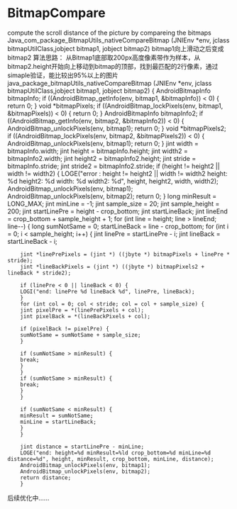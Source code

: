 # BitmapCompare
compute the scroll distance of the picture by compareing the bitmaps
Java_com_package_BitmapUtils_nativeCompareBitmap (JNIEnv *env, jclass bitmapUtilClass,jobject bitmap1, jobject bitmap2) 
bitmap1向上滑动之后变成bitmap2
算法思路：
从Bitmap1底部取200px高度像素带作为样本，从bitmap2.height开始向上移动到bitmap的顶部，找到最匹配的2行像素，通过simaple验证，能比较出95%以上的图片
java_package_bitmapUtils_nativeCompareBitmap (JNIEnv *env, jclass bitmapUtilClass,jobject bitmap1, jobject bitmap2) {
AndroidBitmapInfo bitmapInfo;
        if ((AndroidBitmap_getInfo(env, bitmap1, &bitmapInfo)) < 0) {
        return 0;
        }
        void *bitmapPixels;
        if ((AndroidBitmap_lockPixels(env, bitmap1, &bitmapPixels)) < 0) {
        return 0;
        }
        AndroidBitmapInfo bitmapInfo2;
        if ((AndroidBitmap_getInfo(env, bitmap2, &bitmapInfo2)) < 0) {
        AndroidBitmap_unlockPixels(env, bitmap1);
        return 0;
        }
        void *bitmapPixels2;
        if ((AndroidBitmap_lockPixels(env, bitmap2, &bitmapPixels2)) < 0) {
        AndroidBitmap_unlockPixels(env, bitmap1);
        return 0;
        }
        jint width = bitmapInfo.width;
        jint height = bitmapInfo.height;
        jint width2 = bitmapInfo2.width;
        jint height2 = bitmapInfo2.height;
        jint stride = bitmapInfo.stride;
        jint stride2 = bitmapInfo2.stride;
        if (height != height2 || width != width2) {
        LOGE("error : height != height2 || width != width2  height: %d  height2: %d width: %d width2: %d", height, height2, width, width2);
        AndroidBitmap_unlockPixels(env, bitmap1);
        AndroidBitmap_unlockPixels(env, bitmap2);
        return 0;
        }
        long minResult = LONG_MAX;
        jint minLine = -1;
        jint sample_size = 20;
        jint sample_height = 200;
        jint startLinePre = height - crop_bottom;
        jint startLineBack;
        jint lineEnd = crop_bottom + sample_height + 1;
        for (int line = height; line > lineEnd; line--) {
        long sumNotSame = 0;
        startLineBack = line - crop_bottom;
        for (int i = 0; i < sample_height; i++) {
        jint linePre = startLinePre - i;
        jint lineBack = startLineBack - i;

        jint *linePrePixels = (jint *) ((jbyte *) bitmapPixels + linePre * stride);
        jint *lineBackPixels = (jint *) ((jbyte *) bitmapPixels2 + lineBack * stride2);

        if (linePre < 0 || lineBack < 0) {
        LOGI("end: linePre %d lineBack %d", linePre, lineBack);
        }
        for (int col = 0; col < stride; col = col + sample_size) {
        jint pixelPre = *(linePrePixels + col);
        jint pixelBack = *(lineBackPixels + col);

        if (pixelBack != pixelPre) {
        sumNotSame = sumNotSame + sample_size;
        }

        if (sumNotSame > minResult) {
        break;
        }
        }
        if (sumNotSame > minResult) {
        break;
        }
        }

        if (sumNotSame < minResult) {
        minResult = sumNotSame;
        minLine = startLineBack;
        }
        }

        jint distance = startLinePre - minLine;
        LOGE("end: height=%d minResult=%ld crop_bottom=%d minLine=%d distance=%d", height, minResult, crop_bottom, minLine, distance);
        AndroidBitmap_unlockPixels(env, bitmap1);
        AndroidBitmap_unlockPixels(env, bitmap2);
        return distance;
        }
后续优化中......
